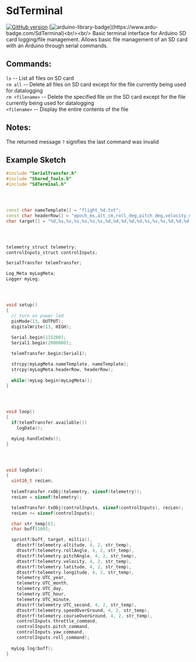 # SdTerminal
[![GitHub version](https://badge.fury.io/gh/PowerBroker2%2FSdTerminal.svg)](https://badge.fury.io/gh/PowerBroker2%2FSdTerminal) [![arduino-library-badge](https://www.ardu-badge.com/badge/SdTerminal.svg?)](https://www.ardu-badge.com/SdTerminal)<br/><br/>
Basic terminal interface for Arduino SD card logging/file management. Allows basic file management of an SD card with an Arduino through serial commands.

## Commands:

`ls` -- List all files on SD card <br/>
`rm all` -- Delete all files on SD card except for the file currently being used for datalogging <br/>
`rm <filename>` -- Delete the specified file on the SD card except for the file currently being used for datalogging <br/>
`<filename>` -- Display the entire contents of the file

## Notes:

The returned message `?` signifies the last command was invalid

## Example Sketch

```C++
#include "SerialTransfer.h"
#include "Shared_Tools.h"
#include "SdTerminal.h"




const char nameTemplate[] = "flight_%d.txt";
const char headerRow[] = "epoch_ms,alt_cm,roll_deg,pitch_deg,velocity_m/s,lat_dd,lon_dd,year,month,day,hour,min,sec,sog,cog,throttle_command,pitch_command,yaw_command,roll_command";
char target[] = "%d,%s,%s,%s,%s,%s,%s,%d,%d,%d,%d,%d,%s,%s,%s,%d,%d,%d,%d";




telemetry_struct telemetry;
controlInputs_struct controlInputs;

SerialTransfer telemTransfer;

Log_Meta myLogMeta;
Logger myLog;




void setup()
{
  // turn on power led
  pinMode(13, OUTPUT);
  digitalWrite(13, HIGH);
  
  Serial.begin(115200);
  Serial1.begin(2000000);

  telemTransfer.begin(Serial1);

  strcpy(myLogMeta.nameTemplate, nameTemplate);
  strcpy(myLogMeta.headerRow, headerRow);
  
  while(!myLog.begin(myLogMeta));
}




void loop()
{
  if(telemTransfer.available())
    logData();

  myLog.handleCmds();
}




void logData()
{
  uint16_t recLen;
  
  telemTransfer.rxObj(telemetry, sizeof(telemetry));
  recLen = sizeof(telemetry);

  telemTransfer.txObj(controlInputs, sizeof(controlInputs), recLen);
  recLen += sizeof(controlInputs);

  char str_temp[6];
  char buff[100];

  sprintf(buff, target, millis(),
    dtostrf(telemetry.altitude, 4, 2, str_temp),
    dtostrf(telemetry.rollAngle, 4, 2, str_temp),
    dtostrf(telemetry.pitchAngle, 4, 2, str_temp),
    dtostrf(telemetry.velocity, 4, 2, str_temp),
    dtostrf(telemetry.latitude, 4, 2, str_temp),
    dtostrf(telemetry.longitude, 4, 2, str_temp),
    telemetry.UTC_year,
    telemetry.UTC_month,
    telemetry.UTC_day,
    telemetry.UTC_hour,
    telemetry.UTC_minute,
    dtostrf(telemetry.UTC_second, 4, 2, str_temp),
    dtostrf(telemetry.speedOverGround, 4, 2, str_temp),
    dtostrf(telemetry.courseOverGround, 4, 2, str_temp),
    controlInputs.throttle_command,
    controlInputs.pitch_command,
    controlInputs.yaw_command,
    controlInputs.roll_command);
  
  myLog.log(buff);
}
```
